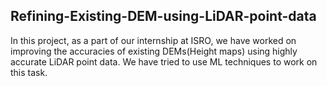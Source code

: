 ## Refining-Existing-DEM-using-LiDAR-point-data
In this project, as a part of our internship at ISRO, we have worked on improving the accuracies of existing DEMs(Height maps) using highly accurate LiDAR point data.
We have tried to use ML techniques to work on this task.
